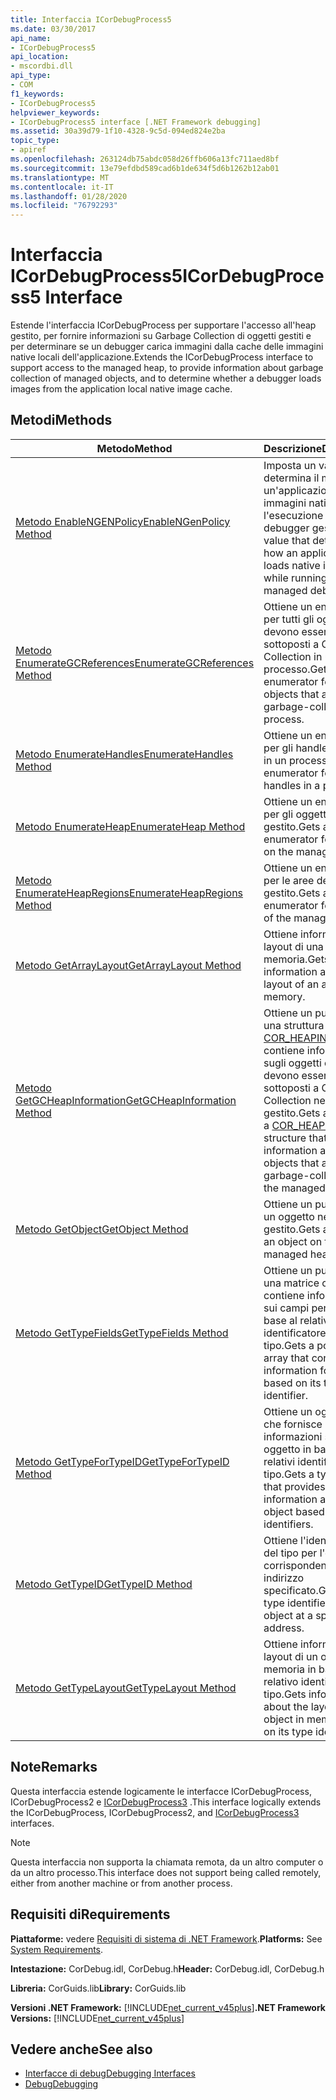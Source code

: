```yaml
---
title: Interfaccia ICorDebugProcess5
ms.date: 03/30/2017
api_name:
- ICorDebugProcess5
api_location:
- mscordbi.dll
api_type:
- COM
f1_keywords:
- ICorDebugProcess5
helpviewer_keywords:
- ICorDebugProcess5 interface [.NET Framework debugging]
ms.assetid: 30a39d79-1f10-4328-9c5d-094ed824e2ba
topic_type:
- apiref
ms.openlocfilehash: 263124db75abdc058d26ffb606a13fc711aed8bf
ms.sourcegitcommit: 13e79efdbd589cad6b1de634f5d6b1262b12ab01
ms.translationtype: MT
ms.contentlocale: it-IT
ms.lasthandoff: 01/28/2020
ms.locfileid: "76792293"
---
```

# <a name="icordebugprocess5-interface"></a><span data-ttu-id="dc587-102">Interfaccia ICorDebugProcess5</span><span class="sxs-lookup"><span data-stu-id="dc587-102">ICorDebugProcess5 Interface</span></span>
<span data-ttu-id="dc587-103">Estende l'interfaccia ICorDebugProcess per supportare l'accesso all'heap gestito, per fornire informazioni su Garbage Collection di oggetti gestiti e per determinare se un debugger carica immagini dalla cache delle immagini native locali dell'applicazione.</span><span class="sxs-lookup"><span data-stu-id="dc587-103">Extends the ICorDebugProcess interface to support access to the managed heap, to provide information about garbage collection of managed objects, and to determine whether a debugger loads images from the application local native image cache.</span></span>  
  
## <a name="methods"></a><span data-ttu-id="dc587-104">Metodi</span><span class="sxs-lookup"><span data-stu-id="dc587-104">Methods</span></span>  
  
|<span data-ttu-id="dc587-105">Metodo</span><span class="sxs-lookup"><span data-stu-id="dc587-105">Method</span></span>|<span data-ttu-id="dc587-106">Descrizione</span><span class="sxs-lookup"><span data-stu-id="dc587-106">Description</span></span>|  
|------------|-----------------|  
|[<span data-ttu-id="dc587-107">Metodo EnableNGENPolicy</span><span class="sxs-lookup"><span data-stu-id="dc587-107">EnableNGenPolicy Method</span></span>](icordebugprocess5-enablengenpolicy-method.md)|<span data-ttu-id="dc587-108">Imposta un valore che determina il modo in cui un'applicazione carica immagini native durante l'esecuzione in un debugger gestito.</span><span class="sxs-lookup"><span data-stu-id="dc587-108">Sets a value that determines how an application loads native images while running under a managed debugger.</span></span>|  
|[<span data-ttu-id="dc587-109">Metodo EnumerateGCReferences</span><span class="sxs-lookup"><span data-stu-id="dc587-109">EnumerateGCReferences Method</span></span>](icordebugprocess5-enumerategcreferences-method.md)|<span data-ttu-id="dc587-110">Ottiene un enumeratore per tutti gli oggetti che devono essere sottoposti a Garbage Collection in un processo.</span><span class="sxs-lookup"><span data-stu-id="dc587-110">Gets an enumerator for all objects that are to be garbage-collected in a process.</span></span>|  
|[<span data-ttu-id="dc587-111">Metodo EnumerateHandles</span><span class="sxs-lookup"><span data-stu-id="dc587-111">EnumerateHandles Method</span></span>](icordebugprocess5-enumeratehandles-method.md)|<span data-ttu-id="dc587-112">Ottiene un enumeratore per gli handle di oggetto in un processo.</span><span class="sxs-lookup"><span data-stu-id="dc587-112">Gets an enumerator for object handles in a process.</span></span>|  
|[<span data-ttu-id="dc587-113">Metodo EnumerateHeap</span><span class="sxs-lookup"><span data-stu-id="dc587-113">EnumerateHeap Method</span></span>](icordebugprocess5-enumerateheap-method.md)|<span data-ttu-id="dc587-114">Ottiene un enumeratore per gli oggetti nell'heap gestito.</span><span class="sxs-lookup"><span data-stu-id="dc587-114">Gets an enumerator for objects on the managed heap.</span></span>|  
|[<span data-ttu-id="dc587-115">Metodo EnumerateHeapRegions</span><span class="sxs-lookup"><span data-stu-id="dc587-115">EnumerateHeapRegions Method</span></span>](icordebugprocess5-enumerateheapregions-method.md)|<span data-ttu-id="dc587-116">Ottiene un enumeratore per le aree dell'heap gestito.</span><span class="sxs-lookup"><span data-stu-id="dc587-116">Gets an enumerator for regions of the managed heap.</span></span>|  
|[<span data-ttu-id="dc587-117">Metodo GetArrayLayout</span><span class="sxs-lookup"><span data-stu-id="dc587-117">GetArrayLayout Method</span></span>](icordebugprocess5-getarraylayout-method.md)|<span data-ttu-id="dc587-118">Ottiene informazioni sul layout di una matrice in memoria.</span><span class="sxs-lookup"><span data-stu-id="dc587-118">Gets information about the layout of an array in memory.</span></span>|  
|[<span data-ttu-id="dc587-119">Metodo GetGCHeapInformation</span><span class="sxs-lookup"><span data-stu-id="dc587-119">GetGCHeapInformation Method</span></span>](icordebugprocess5-getgcheapinformation-method.md)|<span data-ttu-id="dc587-120">Ottiene un puntatore a una struttura [COR_HEAPINFO](cor-heapinfo-structure.md) che contiene informazioni sugli oggetti che devono essere sottoposti a Garbage Collection nell'heap gestito.</span><span class="sxs-lookup"><span data-stu-id="dc587-120">Gets a pointer to a [COR_HEAPINFO](cor-heapinfo-structure.md) structure that contains information about objects that are to be garbage-collected on the managed heap.</span></span>|  
|[<span data-ttu-id="dc587-121">Metodo GetObject</span><span class="sxs-lookup"><span data-stu-id="dc587-121">GetObject Method</span></span>](icordebugprocess5-getobject-method.md)|<span data-ttu-id="dc587-122">Ottiene un puntatore a un oggetto nell'heap gestito.</span><span class="sxs-lookup"><span data-stu-id="dc587-122">Gets a pointer to an object on the managed heap.</span></span>|  
|[<span data-ttu-id="dc587-123">Metodo GetTypeFields</span><span class="sxs-lookup"><span data-stu-id="dc587-123">GetTypeFields Method</span></span>](icordebugprocess5-gettypefields-method.md)|<span data-ttu-id="dc587-124">Ottiene un puntatore a una matrice che contiene informazioni sui campi per un tipo in base al relativo identificatore di tipo.</span><span class="sxs-lookup"><span data-stu-id="dc587-124">Gets a pointer to an array that contains field information for a type based on its type identifier.</span></span>|  
|[<span data-ttu-id="dc587-125">Metodo GetTypeForTypeID</span><span class="sxs-lookup"><span data-stu-id="dc587-125">GetTypeForTypeID Method</span></span>](icordebugprocess5-gettypefortypeid-method.md)|<span data-ttu-id="dc587-126">Ottiene un oggetto tipo che fornisce informazioni su un oggetto in base ai relativi identificatori di tipo.</span><span class="sxs-lookup"><span data-stu-id="dc587-126">Gets a type object that provides information about an object based on its type identifiers.</span></span>|  
|[<span data-ttu-id="dc587-127">Metodo GetTypeID</span><span class="sxs-lookup"><span data-stu-id="dc587-127">GetTypeID Method</span></span>](icordebugprocess5-gettypeid-method.md)|<span data-ttu-id="dc587-128">Ottiene l'identificatore del tipo per l'oggetto in corrispondenza di un indirizzo specificato.</span><span class="sxs-lookup"><span data-stu-id="dc587-128">Gets the type identifier for the object at a specified address.</span></span>|  
|[<span data-ttu-id="dc587-129">Metodo GetTypeLayout</span><span class="sxs-lookup"><span data-stu-id="dc587-129">GetTypeLayout Method</span></span>](icordebugprocess5-gettypelayout-method.md)|<span data-ttu-id="dc587-130">Ottiene informazioni sul layout di un oggetto in memoria in base al relativo identificatore di tipo.</span><span class="sxs-lookup"><span data-stu-id="dc587-130">Gets information about the layout of an object in memory based on its type identifier.</span></span>|  
  
## <a name="remarks"></a><span data-ttu-id="dc587-131">Note</span><span class="sxs-lookup"><span data-stu-id="dc587-131">Remarks</span></span>  
 <span data-ttu-id="dc587-132">Questa interfaccia estende logicamente le interfacce ICorDebugProcess, ICorDebugProcess2 e [ICorDebugProcess3](icordebugprocess3-interface.md) .</span><span class="sxs-lookup"><span data-stu-id="dc587-132">This interface logically extends the ICorDebugProcess, ICorDebugProcess2, and [ICorDebugProcess3](icordebugprocess3-interface.md) interfaces.</span></span>  
  
> [!NOTE]
> <span data-ttu-id="dc587-133">Questa interfaccia non supporta la chiamata remota, da un altro computer o da un altro processo.</span><span class="sxs-lookup"><span data-stu-id="dc587-133">This interface does not support being called remotely, either from another machine or from another process.</span></span>  
  
## <a name="requirements"></a><span data-ttu-id="dc587-134">Requisiti di</span><span class="sxs-lookup"><span data-stu-id="dc587-134">Requirements</span></span>  
 <span data-ttu-id="dc587-135">**Piattaforme:** vedere [Requisiti di sistema di .NET Framework](../../../../docs/framework/get-started/system-requirements.md).</span><span class="sxs-lookup"><span data-stu-id="dc587-135">**Platforms:** See [System Requirements](../../../../docs/framework/get-started/system-requirements.md).</span></span>  
  
 <span data-ttu-id="dc587-136">**Intestazione:** CorDebug.idl, CorDebug.h</span><span class="sxs-lookup"><span data-stu-id="dc587-136">**Header:** CorDebug.idl, CorDebug.h</span></span>  
  
 <span data-ttu-id="dc587-137">**Libreria:** CorGuids.lib</span><span class="sxs-lookup"><span data-stu-id="dc587-137">**Library:** CorGuids.lib</span></span>  
  
 <span data-ttu-id="dc587-138">**Versioni .NET Framework:** [!INCLUDE[net_current_v45plus](../../../../includes/net-current-v45plus-md.md)]</span><span class="sxs-lookup"><span data-stu-id="dc587-138">**.NET Framework Versions:** [!INCLUDE[net_current_v45plus](../../../../includes/net-current-v45plus-md.md)]</span></span>  
  
## <a name="see-also"></a><span data-ttu-id="dc587-139">Vedere anche</span><span class="sxs-lookup"><span data-stu-id="dc587-139">See also</span></span>

- [<span data-ttu-id="dc587-140">Interfacce di debug</span><span class="sxs-lookup"><span data-stu-id="dc587-140">Debugging Interfaces</span></span>](debugging-interfaces.md)
- [<span data-ttu-id="dc587-141">Debug</span><span class="sxs-lookup"><span data-stu-id="dc587-141">Debugging</span></span>](index.md)
